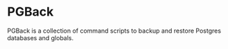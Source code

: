 # PGBack

PGBack is a collection of command scripts to backup and restore Postgres databases and globals.
